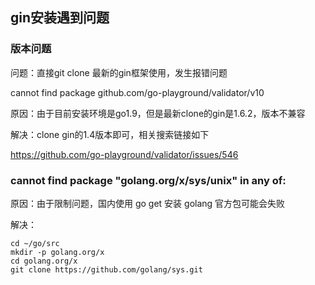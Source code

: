 ## gin安装遇到问题

### 版本问题

问题：直接git clone 最新的gin框架使用，发生报错问题

cannot find package github.com/go-playground/validator/v10

原因：由于目前安装环境是go1.9，但是最新clone的gin是1.6.2，版本不兼容

解决：clone gin的1.4版本即可，相关搜索链接如下

https://github.com/go-playground/validator/issues/546



### cannot find package "golang.org/x/sys/unix" in any of:

原因：由于限制问题，国内使用 go get 安装 golang 官方包可能会失败

解决：

```
cd ~/go/src
mkdir -p golang.org/x
cd golang.org/x
git clone https://github.com/golang/sys.git
```

